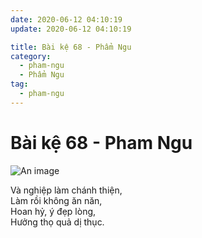 ```yaml
---
date: 2020-06-12 04:10:19
update: 2020-06-12 04:10:19

title: Bài kệ 68 - Phẩm Ngu
category:
  - pham-ngu
  - Phẩm Ngu
tag:
  - pham-ngu
---
```


# Bài kệ 68 - Pham Ngu

![An image](/img/pham-ngu/pham-ngu-068.jpg)

Và nghiệp làm chánh thiện,<br>Làm rồi không ăn năn,<br>Hoan hỷ, ý đẹp lòng,<br>Hưởng thọ quả dị thục.<br>
